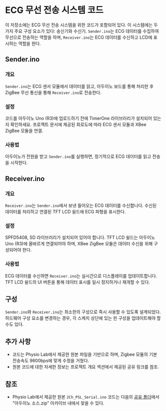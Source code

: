 # ECG 무선 전송 시스템 코드

이 저장소에는 ECG 무선 전송 시스템을 위한 코드가 포함되어 있다. 이 시스템에는 두 가지 주요 구성 요소가 있다: 송신기와 수신기. `Sender.ino`는 ECG 데이터를 수집하여 무선으로 전송하는 역할을 하며, `Receiver.ino`는 ECG 데이터를 수신하고 LCD에 표시하는 역할을 한다.

## Sender.ino

### 개요

`Sender.ino`는 ECG 센서 모듈에서 데이터를 읽고, 아두이노 보드를 통해 처리한 후 ZigBee 무선 통신을 통해 `Receiver.ino`로 전송한다.

### 설정

코드를 아두이노 Uno (R3)에 업로드하기 전에 TimerOne 라이브러리가 설치되어 있는지 확인하세요. 프로젝트 문서에 제공된 회로도에 따라 ECG 센서 모듈과 XBee ZigBee 모듈을 연결.

### 사용법

아두이노가 전원을 받고 `Sender.ino`를 실행하면, 정기적으로 ECG 데이터를 읽고 전송을 시작한다.

## Receiver.ino

### 개요

`Receiver.ino`는 `Sender.ino`에서 보낸 들어오는 ECG 데이터를 수신합니다. 수신된 데이터를 처리하고 연결된 TFT LCD 쉴드에 ECG 파형을 표시한다.

### 설정

SPFD5408, SD 라이브러리가 설치되어 있어야 합니다. TFT LCD 쉴드는 아두이노 Uno (R3)에 올바르게 연결되어야 하며, XBee ZigBee 모듈은 데이터 수신을 위해 구성되어야 한다.

### 사용법

ECG 데이터를 수신하면 `Receiver.ino`는 실시간으로 디스플레이를 업데이트합니다. TFT LCD 쉴드의 UI 버튼을 통해 데이터 표시를 일시 정지하거나 재개할 수 있다.

## 구성

`Sender.ino`와 `Receiver.ino`는 최소한의 구성으로 즉시 사용할 수 있도록 설계되었다. 하드웨어 구성 요소를 변경하는 경우, 각 스케치 상단에 있는 핀 구성을 업데이트해야 할 수도 있다.

## 추가 사항

- 코드는 Physio Lab에서 제공한 원본 파일을 기반으로 하며, Zigbee 모듈의 기본 전송속도 9600bps에 맞게 수정을 거쳤다.
- 원본 코드에 대한 자세한 정보는 프로젝트 개요 섹션에서 제공된 공유 링크를 참조.

## 참조

- Physio Lab에서 제공한 원본 `2Ch_PSL_Serial.ino` 코드는 다음의 [공유 폴더](https://mybox.naver.com/share/list?shareKey=qwT2ayhcpdvQ5wsZ12FuLiQF-HgwWd8uWTQ1AJ6EfsAD&resourceKey=YWxsc2l4NnwzNDcyNDc3NTYxMzczODQ0NzkyfER8MTA5NjU1ODc)에서 "아두이노 소스.zip" 아카이브 내에서 찾을 수 있다.
